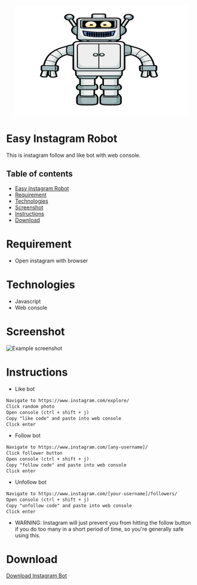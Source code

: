 <p align="center">
  <img width="460" height="300" src="robot.png">
</p>

# Easy Instagram Robot
This is instagram follow and like bot with web console.

## Table of contents
* [Easy Instagram Robot](#easy-instagram-robot)
* [Requirement](#requirement)
* [Technologies](#technologies)
* [Screenshot](#screenshot)
* [Instructions](#instructions)
* [Download](#download)

# Requirement
* Open instagram with browser

# Technologies
* Javascript
* Web console

# Screenshot
![Example screenshot](tutorial.gif)

# Instructions
* Like bot
```
Navigate to https://www.instagram.com/explore/
Click random photo
Open console (ctrl + shift + j)
Copy "like code" and paste into web console
Click enter
```
* Follow bot
```
Navigate to https://www.instagram.com/[any-username]/
Click follower button
Open console (ctrl + shift + j)
Copy "follow code" and paste into web console
Click enter
```
* Unfollow bot
```
Navigate to https://www.instagram.com/[your-username]/followers/
Open console (ctrl + shift + j)
Copy "unfollow code" and paste into web console
Click enter
```
* WARNING: Instagram will just prevent you from hitting the follow button if you do too many in a short period of time, so you're generally safe using this.

# Download
<p><a href="https://github.com/ridzcode/Easy-Instagram-Robot/releases" target="_blank">Download Instagram Bot</a></p>
